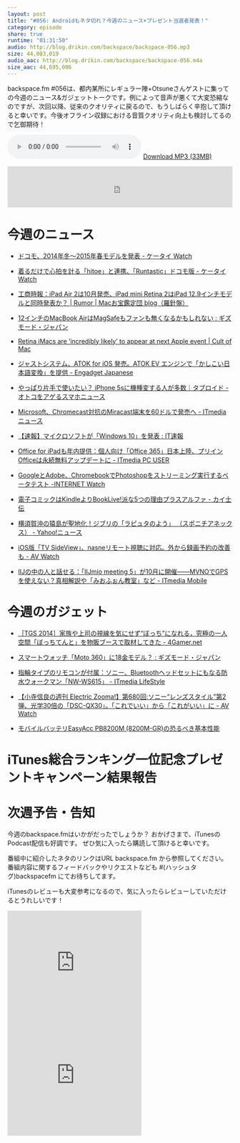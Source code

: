 ```yaml
---
layout: post
title: "#056: Androidもネタ切れ？今週のニュース+プレゼント当選者発表！"
category: episode
share: true
runtime: "01:31:50"
audio: http://blog.drikin.com/backspace/backspace-056.mp3
size: 44,083,019
audio_aac: http://blog.drikin.com/backspace/backspace-056.m4a
size_aac: 44,695,006
---
```


backspace.fm #056は、都内某所にレギュラー陣+Otsuneさんゲストに集っての今週のニュース&ガジェットトークです。例によって音声が悪くて大変恐縮なのですが、次回以降、従来のクオリティに戻るので、もうしばらく辛抱して頂けると幸いです。今後オフライン収録における音質クオリティ向上も検討してるので乞御期待！

<audio src="http://blog.drikin.com/backspace/backspace-056.mp3" controls preload></audio>
[Download MP3 (33MB)](http://blog.drikin.com/backspace/backspace-056.mp3)

<iframe src="http://backspace.fm/subscribes.html" width="100%" height="92" scrolling="no" frameborder="0"></iframe>

# 今週のニュース

- [ドコモ、2014年冬～2015年春モデルを発表 - ケータイ Watch](http://k-tai.impress.co.jp/docs/news/20140930_668915.html)

- [着るだけで心拍を計る「hitoe」と連携、「Runtastic」ドコモ版 - ケータイ Watch](http://k-tai.impress.co.jp/docs/news/20140930_669026.html)

- [工商時報：iPad Air 2は10月発売、iPad mini Retina 2はiPad 12.9インチモデルと同時発表か？ | Rumor | Macお宝鑑定団 blog（羅針盤）](http://www.macotakara.jp/blog/rumor/entry-24682.html?utm_source=twitterfeed&utm_medium=twitter&utm_campaign=Feed%3A+macotakara%2FzeST+%28MAC%E3%81%8A%E5%AE%9D%E9%91%91%E5%AE%9A%E5%9B%A3+blog%EF%BC%88%E7%BE%85%E9%87%9D%E7%9B%A4%EF%BC%89RSS2%29)

- [12インチのMacBook AirはMagSafeもファンも無くなるかもしれない : ギズモード・ジャパン](http://www.gizmodo.jp/2014/09/_12macbookmagsafe.html)

- [Retina iMacs are ‘incredibly likely’ to appear at next Apple event | Cult of Mac](http://www.cultofmac.com/298101/retina-imacs-way/)

- [ジャストシステム、ATOK for iOS 発売。ATOK EV エンジンで「かしこい日本語変換」を提供 - Engadget Japanese](http://japanese.engadget.com/2014/09/22/atok-for-ios-atok-ev/)

- [やっぱり片手で使いたい？ iPhone 5sに機種変する人が多数｜タブロイド - オトコをアゲるスマホニュース](http://www.tabroid.jp/news/2014/09/iphone5s-6-change.html)

- [Microsoft、Chromecast対抗のMiracast端末を60ドルで発売へ - ITmedia ニュース](http://www.itmedia.co.jp/news/articles/1409/24/news059.html)

- [【速報】マイクロソフトが「Windows 10」を発表 : IT速報](http://blog.livedoor.jp/itsoku/archives/41109493.html)

- [Office for iPadも年内提供：個人向け「Office 365」日本上陸、プリインOfficeは永続無料アップデートに - ITmedia PC USER](http://www.itmedia.co.jp/pcuser/articles/1410/01/news111.html)

- [GoogleとAdobe、ChromebookでPhotoshopをストリーミング実行するベータテスト -INTERNET Watch](http://internet.watch.impress.co.jp/docs/news/20140930_669041.html)

- [電子コミックはKindleよりBookLive!派な5つの理由プラスアルファ - カイ士伝](http://bloggingfrom.tv/wp/2014/09/24/13403)

- [横須賀沖の猿島が聖地化！ジブリの「ラピュタのよう」 （スポニチアネックス） - Yahoo!ニュース](http://headlines.yahoo.co.jp/hl?a=20140923-00000018-spnannex-soci)

- [iOS版「TV SideView」、nasneリモート視聴に対応。外から録画予約の改善も - AV Watch](http://av.watch.impress.co.jp/docs/news/20140930_669115.html)

- [IIJの中の人と話せる：「IIJmio meeting 5」が10月に開催――MVNOでGPSを使えない？真相解説や「みおふぉん教室」など - ITmedia Mobile](http://www.itmedia.co.jp/mobile/articles/1409/27/news013.html)

# 今週のガジェット

- [［TGS 2014］家族や上司の視線を気にせず“ぼっち”になれる，究極の一人空間「ぼっちてんと」を物販ブースで取材してきた - 4Gamer.net](http://www.4gamer.net/games/999/G999905/20140924040/)

- [スマートウォッチ「Moto 360」に18金モデル？ : ギズモード・ジャパン](http://www.gizmodo.jp/2014/09/moto_36018.html)

- [指輪タイプのリモコンが付属：ソニー、Bluetoothヘッドセットにもなる防水ウォークマン「NW-WS615」 - ITmedia LifeStyle](http://www.itmedia.co.jp/lifestyle/articles/1409/25/news142.html)

- [【小寺信良の週刊 Electric Zooma!】第680回:ソニー“レンズスタイル”第2弾、光学30倍の「DSC-QX30」。「これでいい」から「これがいい」に - AV Watch](http://av.watch.impress.co.jp/docs/series/zooma/20140924_668062.html)

- [モバイルバッテリEasyAcc PB8200M (8200M-GR)の恐るべき基本性能](http://hitoriblog.com/?p=28346)

# iTunes総合ランキング一位記念プレゼントキャンペーン結果報告


# 次週予告・告知

今週のbackspace.fmはいかがだったでしょうか？
おかげさまで、iTunesのPodcast配信も好調です。
ぜひ気に入ったら購読して頂けると幸いです。

番組中に紹介したネタのリンクはURL backspace.fm から参照してください。
番組内容に関するフィードバックやリクエストなども #(ハッシュタグ)backspacefm にてお待ちしてます。

iTunesのレビューも大変参考になるので、気に入ったらレビューしていただけるとうれしいです！

<iframe src="http://rcm-fe.amazon-adsystem.com/e/cm?t=driftking-22&o=9&p=12&l=bn1&mode=videogames-jp&browse=637394&fc1=000000&lt1=_blank&lc1=3366FF&bg1=FFFFFF&f=ifr" marginwidth="0" marginheight="0" width="300" height="252" border="0" frameborder="0" style="border:none;" scrolling="no"></iframe>
<iframe src="http://rcm-fe.amazon-adsystem.com/e/cm?t=driftking-22&o=9&p=12&l=bn1&mode=computers-jp&browse=2127209056&fc1=000000&lt1=_blank&lc1=3366FF&bg1=FFFFFF&f=ifr" marginwidth="0" marginheight="0" width="300" height="252" border="0" frameborder="0" style="border:none;" scrolling="no"></iframe>


